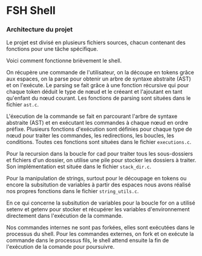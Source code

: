 # FSH Shell 

### Architecture du projet
Le projet est divisé en plusieurs fichiers sources, chacun contenant des fonctions pour une tâche spécifique.

Voici comment fonctionne brièvement le shell.

On récupère une commande de l'utilisateur, on la découpe en tokens grâce aux espaces, on la parse pour obtenir un arbre de syntaxe abstraite (AST) et on l'exécute.
Le parsing se fait grâce à une fonction récursive qui pour chaque token déduit le type de nœud et le créeant et l'ajoutant en tant qu'enfant du nœud courant.
Les fonctions de parsing sont situées dans le fichier `ast.c`.

L'éxecution de la commande se fait en parcourant l'arbre de syntaxe abstraite (AST) et en exécutant les commandes à chaque nœud en ordre préfixe.
Plusieurs fonctions d'exécution sont définies pour chaque type de nœud pour traiter les commandes, les redirections, les boucles, les conditions.
Toutes ces fonctions sont situées dans le fichier `executions.c`.

Pour la recursion dans la boucle for cad pour traiter tous les sous-dossiers et fichiers d'un dossier, on utilise une pile pour stocker les dossiers à traiter. Son implémentation est située dans le fichier `stack_dir.c`.

Pour la manipulation de strings, surtout pour le découpage en tokens ou encore la subsitution de variables à partir des espaces nous avons réalisé nos propres fonctions dans le fichier `string_utils.c`.

En ce qui concerne la subsitution de variables pour la boucle for on a utilisé setenv et getenv pour stocker et récupérer les variables d'environnement directement dans l'exécution de la commande.

Nos commandes internes ne sont pas forkées, elles sont exécutées dans le processus du shell. Pour les commandes externes, on fork et on exécute la commande dans le processus fils, le shell attend ensuite la fin de l'exécution de la comande pour poursuivre.